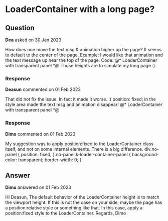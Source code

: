 # LoaderContainer with a long page?

## Question

**Dea** asked on 30 Jan 2023

How does one move the text msg & animation higher up the page? It seems to default to the center of the page. Example: I would like that animation and the text message up near the top of the page. Code: @* LoaderContainer with transparent panel *@<TelerikLoaderContainer Class="no-panel" ThemeColor="@ThemeConstants.Loader.ThemeColor.Dark" /> <style> .no-panel.k-loader-container-panel { background-color: transparent; border-width: 0; } </style> <TelerikGridLayout> <GridLayoutColumns> <GridLayoutColumn Width="6%"></GridLayoutColumn> <GridLayoutColumn Width="6%"></GridLayoutColumn> <GridLayoutColumn Width="6%"></GridLayoutColumn> <GridLayoutColumn Width="6%"></GridLayoutColumn> <GridLayoutColumn Width="6%"></GridLayoutColumn> <GridLayoutColumn Width="6%"></GridLayoutColumn> <GridLayoutColumn Width="6%"></GridLayoutColumn> <GridLayoutColumn Width="6%"></GridLayoutColumn> <GridLayoutColumn Width="6%"></GridLayoutColumn> <GridLayoutColumn Width="6%"></GridLayoutColumn> <GridLayoutColumn Width="6%"></GridLayoutColumn> <GridLayoutColumn Width="7%"></GridLayoutColumn> </GridLayoutColumns> <GridLayoutRows> <GridLayoutRow Height="100px"></GridLayoutRow> <GridLayoutRow Height="100px"></GridLayoutRow> <GridLayoutRow Height="100px"></GridLayoutRow> <GridLayoutRow Height="100px"></GridLayoutRow> <GridLayoutRow Height="100px"></GridLayoutRow> <GridLayoutRow Height="100px"></GridLayoutRow> <GridLayoutRow Height="100px"></GridLayoutRow> <GridLayoutRow Height="100px"></GridLayoutRow> <GridLayoutRow Height="100px"></GridLayoutRow> <GridLayoutRow Height="100px"></GridLayoutRow> <GridLayoutRow Height="400px"></GridLayoutRow> </GridLayoutRows> </TelerikGridLayout> Those heights are to simulate my long page :).

### Response

**Deasun** commented on 01 Feb 2023

That did not fix the issue. In fact it made it worse. :( position: fixed; in the style area made the text msg and animation disappear! @* LoaderContainer with transparent panel *@<TelerikLoaderContainer Class="no-panel" ThemeColor="@ThemeConstants.Loader.ThemeColor.Dark" /> <style> .no-panel.k-loader-container-panel { background-color: transparent; border-width: 0; position: fixed; } </style> <TelerikGridLayout> <GridLayoutColumns> <GridLayoutColumn Width="6%"></GridLayoutColumn> <GridLayoutColumn Width="6%"></GridLayoutColumn> <GridLayoutColumn Width="6%"></GridLayoutColumn> <GridLayoutColumn Width="6%"></GridLayoutColumn> <GridLayoutColumn Width="6%"></GridLayoutColumn> <GridLayoutColumn Width="6%"></GridLayoutColumn> <GridLayoutColumn Width="6%"></GridLayoutColumn> <GridLayoutColumn Width="6%"></GridLayoutColumn> <GridLayoutColumn Width="6%"></GridLayoutColumn> <GridLayoutColumn Width="6%"></GridLayoutColumn> <GridLayoutColumn Width="6%"></GridLayoutColumn> <GridLayoutColumn Width="7%"></GridLayoutColumn> </GridLayoutColumns> <GridLayoutRows> <GridLayoutRow Height="100px"></GridLayoutRow> <GridLayoutRow Height="100px"></GridLayoutRow> <GridLayoutRow Height="100px"></GridLayoutRow> <GridLayoutRow Height="100px"></GridLayoutRow> <GridLayoutRow Height="100px"></GridLayoutRow> <GridLayoutRow Height="100px"></GridLayoutRow> <GridLayoutRow Height="100px"></GridLayoutRow> <GridLayoutRow Height="100px"></GridLayoutRow> <GridLayoutRow Height="100px"></GridLayoutRow> <GridLayoutRow Height="100px"></GridLayoutRow> <GridLayoutRow Height="400px"></GridLayoutRow> </GridLayoutRows> </TelerikGridLayout>

### Response

**Dimo** commented on 01 Feb 2023

My suggestion was to apply position:fixed to the LoaderContainer class itself, and not on some internal elements. There is a big difference. div.no-panel { position: fixed;
}.no-panel.k-loader-container-panel { background-color: transparent; border-width: 0;
}

## Answer

**Dimo** answered on 01 Feb 2023

Hi Deasun, The default behavior of the LoaderContainer height is to match the viewport height. If this is not the case on your side, maybe the page <body> has a position:relative style or something like that. In this case, apply a position:fixed style to the LoaderContainer. Regards, Dimo
